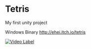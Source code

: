 # Tetris
 My first unity project
 
Windows Binary http://ehei.itch.io/tetris

[![Video Label](http://img.youtube.com/vi/pTz-CeoJXr4/0.jpg)](https://www.youtube.com/watch?v=pTz-CeoJXr4)
